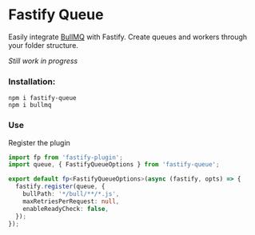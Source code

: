 # Fastify Queue

Easily integrate [BullMQ](https://github.com/taskforcesh/bullmq) with Fastify. Create queues and workers through your folder structure.

_Still work in progress_

### Installation:

```
npm i fastify-queue
npm i bullmq
```

### Use

Register the plugin

```typescript
import fp from 'fastify-plugin';
import queue, { FastifyQueueOptions } from 'fastify-queue';

export default fp<FastifyQueueOptions>(async (fastify, opts) => {
  fastify.register(queue, {
    bullPath: '*/bull/**/*.js',
    maxRetriesPerRequest: null,
    enableReadyCheck: false,
  });
});
```
